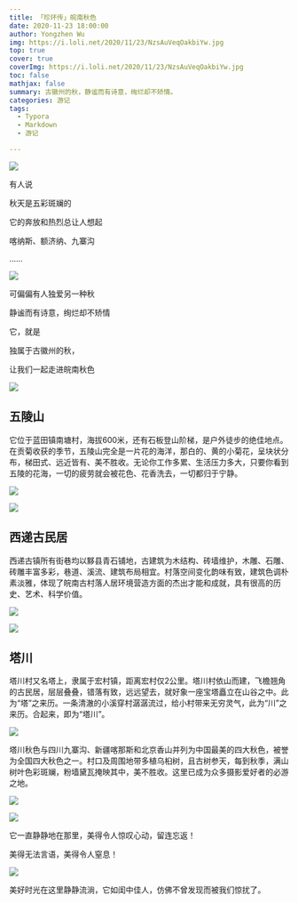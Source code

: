 ```yaml
---
title: 「珍环传」皖南秋色
date: 2020-11-23 18:00:00
author: Yongzhen Wu
img: https://i.loli.net/2020/11/23/NzsAuVeqOakbiYw.jpg
top: true
cover: true
coverImg: https://i.loli.net/2020/11/23/NzsAuVeqOakbiYw.jpg
toc: false
mathjax: false
summary: 古徽州的秋，静谧而有诗意，绚烂却不矫情。
categories: 游记
tags:
  - Typora
  - Markdown
  - 游记

---
```


![](https://i.loli.net/2020/11/23/cQln1vzIwhxU5DH.jpg)

有人说

秋天是五彩斑斓的

它的奔放和热烈总让人想起

喀纳斯、额济纳、九寨沟

……

 ![](https://i.loli.net/2020/11/23/VhoXQNKmyzC2Fux.jpg)

可偏偏有人独爱另一种秋

静谧而有诗意，绚烂却不矫情

它，就是

独属于古徽州的秋，

让我们一起走进皖南秋色

 ![](https://i.loli.net/2020/11/23/PWHFkgJ9foZ8ilQ.jpg)



## 五陵山

它位于蓝田镇南塘村，海拔600米，还有石板登山阶梯，是户外徒步的绝佳地点。在贡菊收获的季节，五陵山完全是一片花的海洋，那白的、黄的小菊花，呈块状分布，梯田式、远近皆有、美不胜收。无论你工作多累、生活压力多大，只要你看到五陵的花海，一切的疲劳就会被花色、花香洗去，一切都归于宁静。

![](https://i.loli.net/2020/11/23/LQwgGOhC8ik4DWE.jpg)

![](https://i.loli.net/2020/11/23/mjWIJ5Xx4zEr1q9.jpg)



## 西递古民居

西递古镇所有街巷均以黟县青石铺地，古建筑为木结构、砖墙维护，木雕、石雕、砖雕丰富多彩，巷道、溪流、建筑布局相宜。村落空间变化韵味有致，建筑色调朴素淡雅，体现了皖南古村落人居环境营造方面的杰出才能和成就，具有很高的历史、艺术、科学价值。

![](https://i.loli.net/2020/11/23/9SFHeWiUT1p6LOJ.jpg)

![](https://i.loli.net/2020/11/23/3cQWVMGorfIda8D.jpg)



## 塔川

塔川村又名塔上，隶属于宏村镇，距离宏村仅2公里。塔川村依山而建，飞檐翘角的古民居，层层叠叠，错落有致，远远望去，就好象一座宝塔矗立在山谷之中。此为“塔”之来历。一条清澈的小溪穿村潺潺流过，给小村带来无穷灵气，此为“川”之来历。合起来，即为“塔川”。

![](https://i.loli.net/2020/11/23/9TJGWX4MPI1i2vb.jpg)

塔川秋色与四川九寨沟、新疆喀那斯和北京香山并列为中国最美的四大秋色，被誉为全国四大秋色之一。村口及周围地带多植乌桕树，且古树参天，每到秋季，满山树叶色彩斑斓，粉墙黛瓦掩映其中，美不胜收。这里已成为众多摄影爱好者的必游之地。

![](https://i.loli.net/2020/11/23/34dLbFX8rfPeDaT.jpg)

![](https://i.loli.net/2020/11/23/7qr5loPWiHmdSwz.jpg)

它一直静静地在那里，美得令人惊叹心动，留连忘返！

美得无法言语，美得令人窒息！

![](https://i.loli.net/2020/11/23/8wcICUVE5Qu2tfM.jpg)

美好时光在这里静静流淌，它如闺中佳人，仿佛不曾发现而被我们惊扰了。